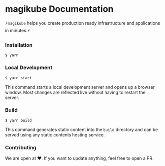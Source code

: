# magikube Documentation
⚡️<code>magikube</code> helps you create production ready infrastructure and applications in minutes.⚡️

### Installation

```
$ yarn
```

### Local Development

```
$ yarn start
```

This command starts a local development server and opens up a browser window. Most changes are reflected live without having to restart the server.

### Build

```
$ yarn build
```

This command generates static content into the `build` directory and can be served using any static contents hosting service.

### Contributing
We are open at ❤️. If you want to update anything, feel free to open a PR.
